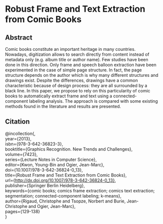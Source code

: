Robust Frame and Text Extraction from Comic Books
===============================================

Abstract
------------------------------------------------
Comic books constitute an important heritage in many countries. Nowadays, digitization allows to search directly from content instead of metadata only (e.g. album title or author name). Few studies have been done in this direction. Only frame and speech balloon extraction have been experimented in the case of simple page structure. In fact, the page structure depends on the author which is why many different structures and drawings exist. Despite the differences, drawings have a common characteristic because of design process: they are all surrounded by a black line. In this paper, we propose to rely on this particularity of comic books to automatically extract frame and text using a connected-component labeling analysis. The approach is compared with some existing methods found in the literature and results are presented.

Citation
-------------------------------------------------
@incollection{,  
year={2013},  
isbn={978-3-642-36823-3},  
booktitle={Graphics Recognition. New Trends and Challenges},  
volume={7423},  
series={Lecture Notes in Computer Science},  
editor={Kwon, Young-Bin and Ogier, Jean-Marc},  
doi={10.1007/978-3-642-36824-0_13},  
title={Robust Frame and Text Extraction from Comic Books},  
url={http://dx.doi.org/10.1007/978-3-642-36824-0_13},  
publisher={Springer Berlin Heidelberg},  
keywords={comic books; comics frame extraction; comics text extraction; segmentation; connected-component labeling; k-means},  
author={Rigaud, Christophe and Tsopze, Norbert and Burie, Jean-Christophe and Ogier, Jean-Marc},  
pages={129-138}  
}

